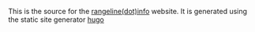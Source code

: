 This is the source for the [rangeline(dot)info](http://rangeline.info) website. It is generated using the static site generator [hugo](https://gohugo.io)